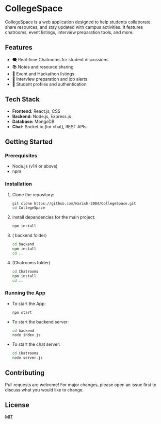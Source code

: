 # CollegeSpace

CollegeSpace is a web application designed to help students collaborate, share resources, and stay updated with campus activities. It features chatrooms, event listings, interview preparation tools, and more.

## Features

- 🗨️ Real-time Chatrooms for student discussions
- 📚 Notes and resource sharing
- 📅 Event and Hackathon listings
- 📝 Interview preparation and job alerts
- 👤 Student profiles and authentication

## Tech Stack

- **Frontend:** React.js, CSS
- **Backend:** Node.js, Express.js
- **Database:** MongoDB
- **Chat:** Socket.io (for chat), REST APIs

## Getting Started

### Prerequisites

- Node.js (v14 or above)
- npm

### Installation

1. Clone the repository:
   ```sh
   git clone https://github.com/Harish-2004/CollegeSpace.git
   cd CollegeSpace
   ```

2. Install dependencies for the main project:
   ```sh
   npm install
   ```

3. ( backend folder)
   ```sh
   cd backend
   npm install
   cd ..
   ```

4. (Chatrooms folder)
   ```sh
   cd Chatrooms
   npm install
   cd ..
   ```

### Running the App

- To start the App:
  ```sh
  npm start
  ```

- To start the backend server:
  ```sh
  cd backend
  node index.js
  ```

- To start the chat server:
  ```sh
  cd Chatrooms
  node server.js
  ```

## Contributing

Pull requests are welcome! For major changes, please open an issue first to discuss what you would like to change.

## License

[MIT](LICENSE)

